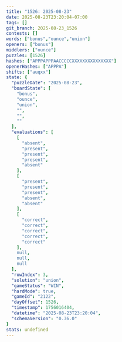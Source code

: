 ```yaml
---
title: "1526: 2025-08-23"
date: 2025-08-23T23:20:04-07:00
tags: []
git_branch: 2025-08-23_1526
contests: []
words: ["bonus","ounce","union"]
openers: ["bonus"]
middlers: ["ounce"]
puzzles: [1526]
hashes: ["APPPAPPPAACCCCCXXXXXXXXXXXXXXX"]
openerHashes: ["APPPA"]
shifts: ["auqxx"]
state: {
  "puzzleDate": "2025-08-23",
  "boardState": [
    "bonus",
    "ounce",
    "union",
    "",
    "",
    ""
  ],
  "evaluations": [
    [
      "absent",
      "present",
      "present",
      "present",
      "absent"
    ],
    [
      "present",
      "present",
      "present",
      "absent",
      "absent"
    ],
    [
      "correct",
      "correct",
      "correct",
      "correct",
      "correct"
    ],
    null,
    null,
    null
  ],
  "rowIndex": 3,
  "solution": "union",
  "gameStatus": "WIN",
  "hardMode": true,
  "gameId": "2122",
  "dayOffset": 1526,
  "timestamp": 1756016404,
  "datetime": "2025-08-23T23:20:04",
  "schemaVersion": "0.36.0"
}
stats: undefined
---
```

<!-- more -->
